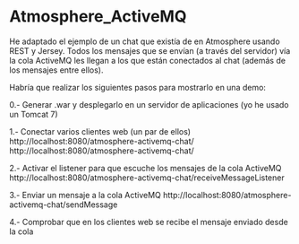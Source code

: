 Atmosphere_ActiveMQ
===================
He adaptado el ejemplo de un chat que existía de en Atmosphere usando REST y Jersey. 
Todos los mensajes que se envían (a través del servidor) vía la cola ActiveMQ les llegan a los que están conectados al chat (además de los mensajes entre ellos).

Habría que realizar los siguientes pasos para mostrarlo en una demo:

0.- Generar .war y desplegarlo en un servidor de aplicaciones (yo he usado un Tomcat 7)

1.- Conectar varios clientes web (un par de ellos)
http://localhost:8080/atmosphere-activemq-chat/
http://localhost:8080/atmosphere-activemq-chat/

2.- Activar el listener para que escuche los mensajes de la cola ActiveMQ
http://localhost:8080/atmosphere-activemq-chat/receiveMessageListener

3.- Enviar un mensaje a la cola ActiveMQ
http://localhost:8080/atmosphere-activemq-chat/sendMessage

4.- Comprobar que en los clientes web se recibe el mensaje enviado desde la cola
